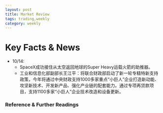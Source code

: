 ```yaml
---
layout: post
title: Market Review
tags: trading,weekly
category: weekly
---
```


# Key Facts & News

- 10/14:
    * SpaceX成功接住从太空返回地球的Super Heavy运载火箭的助推器。
    * 工业和信息化部副部长王江平：将联合财政部启动了新一轮专精特新支持政策，今年将通过中央财政支持1000多家重点“小巨人”企业打造新动能、攻坚新技术、开发新产品、强化产业链的配套能力。通过专项再贷款项目，支持1100多家“小巨人”企业技术改造和设备更新。


### Reference & Further Readings